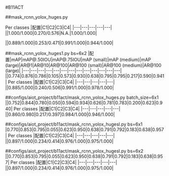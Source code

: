 #B11ACT

##mask_rcnn_yolox_huges.py

Per classes
|配置|C1|C2|C3|C4|
|---|---|---|---|---|
||1.000/1.000|0.270/0.576|N.A.|1.000/1.000|

||0.889/1.000|0.253/0.471|0.991/1.000|0.944/1.000|

##mask_rcnn_yolox_huges1.py bs=6x2
|配置|mAP|mAP@.50IOU|mAP@.75IOU|mAP (small)|mAP (medium)|mAP (large)|AR@1|AR@10|AR@100|AR@100 (small)|AR@100 (medium)|AR@100 (large)|
|---|---|---|---|---|---|---|---|---|---|---|---|---|
||0.774|0.876|0.786|0.105|0.573|0.930|0.638|0.795|0.795|0.217|0.590|0.941|
Per classes
|配置|C1|C2|C3|C4|
|---|---|---|---|---|
||0.885/1.000|0.240/0.506|0.991/1.000|0.978/1.000|

##configs/aiot_project/b11act/mask_rcnn_yolox_huges.py batch_size=6x1
||0.752|0.844|0.780|0.050|0.594|0.934|0.626|0.781|0.783|0.200|0.623|0.940|
Per classes
|配置|C1|C2|C3|C4|
|---|---|---|---|---|
||0.860/0.980|0.217/0.397|0.984/1.000|0.946/1.000|


##configs/aiot_project/b11act/mask_rcnn_yolox_hugesl.py bs=6x1
|0.770|0.853|0.795|0.055|0.623|0.950|0.638|0.791|0.792|0.183|0.638|0.957|
Per classes
|配置|C1|C2|C3|C4|
|---|---|---|---|---|
||0.897/1.000|0.234/0.414|0.976/1.000|0.975/1.000|

##configs/aiot_project/b11act/mask_rcnn_yolox_hugesl.py bs=6x2
||0.770|0.853|0.795|0.055|0.623|0.950|0.638|0.791|0.792|0.183|0.638|0.957|
Per classes
|配置|C1|C2|C3|C4|
|---|---|---|---|---|
||0.897/1.000|0.234/0.414|0.976/1.000|0.975/1.000|

